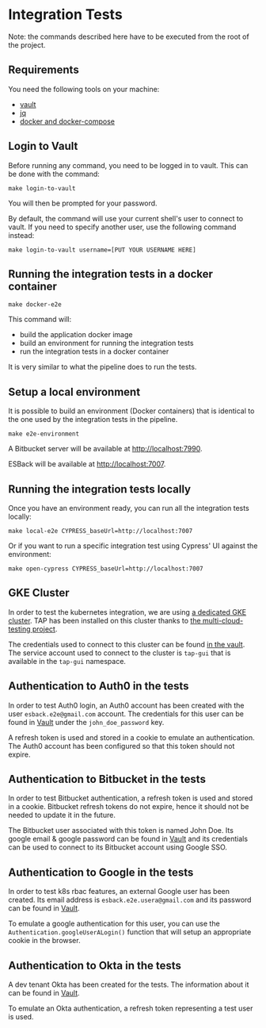 # Integration Tests

Note: the commands described here have to be executed from the root of the project.

## Requirements

You need the following tools on your machine:

- [vault](https://www.vaultproject.io/)
- [jq](https://stedolan.github.io/jq/)
- [docker and docker-compose](https://www.docker.com/)

## Login to Vault

Before running any command, you need to be logged in to vault. This can be done with the command:

```shell
make login-to-vault
```

You will then be prompted for your password.

By default, the command will use your current shell's user to connect to vault. If you need to specify another user, use the following command instead:

```shell
make login-to-vault username=[PUT YOUR USERNAME HERE]
```

## Running the integration tests in a docker container

```shell
make docker-e2e
```

This command will:

- build the application docker image
- build an environment for running the integration tests
- run the integration tests in a docker container

It is very similar to what the pipeline does to run the tests.

## Setup a local environment

It is possible to build an environment (Docker containers) that is identical to the one used by the integration tests in the pipeline.

```shell
make e2e-environment
```

A Bitbucket server will be available at [http://localhost:7990](http://localhost:7990).

ESBack will be available at [http://localhost:7007](http://localhost:7007).

## Running the integration tests locally

Once you have an environment ready, you can run all the integration tests locally:

```shell
make local-e2e CYPRESS_baseUrl=http://localhost:7007
```

Or if you want to run a specific integration test using Cypress' UI against the environment:

```shell
make open-cypress CYPRESS_baseUrl=http://localhost:7007
```

## GKE Cluster

In order to test the kubernetes integration, we are using [a dedicated GKE cluster](https://console.cloud.google.com/kubernetes/clusters/details/us-central1-a/esback-gke-01/details?hl=fr&project=tap-activation-program). TAP has been
installed on this cluster thanks to [the multi-cloud-testing project](https://gitlab.eng.vmware.com/project-star/multi-cloud-testing).

The credentials used to connect to this cluster can be found [in the vault](https://runway-vault-sfo.eng.vmware.com/ui/vault/secrets/runway_concourse/show/esback/gke). The service account used to connect to the cluster is `tap-gui`
that is available in the `tap-gui` namespace.

## Authentication to Auth0 in the tests

In order to test Auth0 login, an Auth0 account has been created with the user `esback.e2e@gmail.com` account. The credentials
for this user can be found in [Vault](https://runway-vault-sfo.eng.vmware.com/ui/vault/secrets/runway_concourse/show/esback/e2e) under
the `john_doe_password` key.

A refresh token is used and stored in a cookie to emulate an authentication. The Auth0 account has been configured so that
this token should not expire.

## Authentication to Bitbucket in the tests

In order to test Bitbucket authentication, a refresh token is used and stored in a cookie. Bitbucket refresh tokens do
not expire, hence it should not be needed to update it in the future.

The Bitbucket user associated with this token is named John Doe. Its google email & google password can be found in [Vault](https://runway-vault-sfo.eng.vmware.com/ui/vault/secrets/runway_concourse/show/esback/e2e) and its credentials can be used to connect to its Bitbucket account
using Google SSO.

## Authentication to Google in the tests

In order to test k8s rbac features, an external Google user has been created. Its email address is `esback.e2e.usera@gmail.com` and its password can be found in [Vault](https://runway-vault-sfo.eng.vmware.com/ui/vault/secrets/runway_concourse/show/esback/e2e).

To emulate a google authentication for this user, you can use the `Authentication.googleUserALogin()` function that will setup an appropriate cookie in the browser.

## Authentication to Okta in the tests

A dev tenant Okta has been created for the tests. The information about it can be found in
[Vault](https://runway-vault-sfo.eng.vmware.com/ui/vault/secrets/runway_concourse/show/esback/okta).

To emulate an Okta authentication, a refresh token representing a test user is used.
